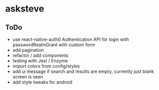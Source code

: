 # asksteve

## ToDo

- use react-native-auth0 Authentication API for login with passwordRealmGrant with custom form
- add pagination
- refactor / add components
- testing with Jest / Enzyme
- import colors from config/styles
- add ui message if search and results are empty, currently just blank screen is seen
- add style tweaks for android
